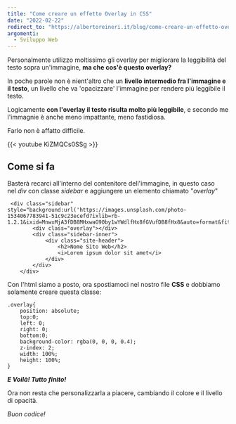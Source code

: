 ```yaml
---
title: "Come creare un effetto Overlay in CSS"
date: "2022-02-22"
redirect_to: "https://albertoreineri.it/blog/come-creare-un-effetto-overlay-in-css"
argomenti:
  - Sviluppo Web
---
```


Personalmente utilizzo moltissimo gli overlay per migliorare la leggibilità del testo sopra un'immagine, **ma che cos'è questo overlay?**

In poche parole non è nient'altro che un **livello intermedio fra l'immagine e il testo**, un livello che va 'opacizzare' l'immagine per rendere più leggibile il testo.

Logicamente **con l'overlay il testo risulta molto più leggibile**, e secondo me l'immagnie è anche meno impattante, meno fastidiosa.

Farlo non è affatto difficile.

{{< youtube KiZMQCs0SSg >}}

## Come si fa

Basterà recarci all'interno del contenitore dell'immagine, in questo caso nel _div_ con classe _sidebar_ e aggiungere un elemento chiamato "_overlay_"

```
 <div class="sidebar" style="background:url('https://images.unsplash.com/photo-1534067783941-51c9c23ecefd?ixlib=rb-1.2.1&ixid=MnwxMjA3fDB8MHxwaG90by1wYWdlfHx8fGVufDB8fHx8&auto=format&fit=crop&w=774&q=80')">
        <div class="overlay"></div>
        <div class="sidebar-inner">
            <div class="site-header">
                <h2>Nome Sito Web</h2>
                <i>Lorem ipsum dolor sit amet</i>
            </div>
        </div>
    </div>
```

Con l'html siamo a posto, ora spostiamoci nel nostro file **CSS** e dobbiamo solamente creare questa classe:

```
.overlay{
    position: absolute;
    top:0;
    left: 0;
    right: 0;
    bottom:0;
    background-color: rgba(0, 0, 0, 0.4);
    z-index: 2;
    width: 100%;
    height: 100%;
}
```

_**E Voilà! Tutto finito!**_

Ora non resta che personalizzarla a piacere, cambiando il colore e il livello di opacità.

_Buon codice!_
